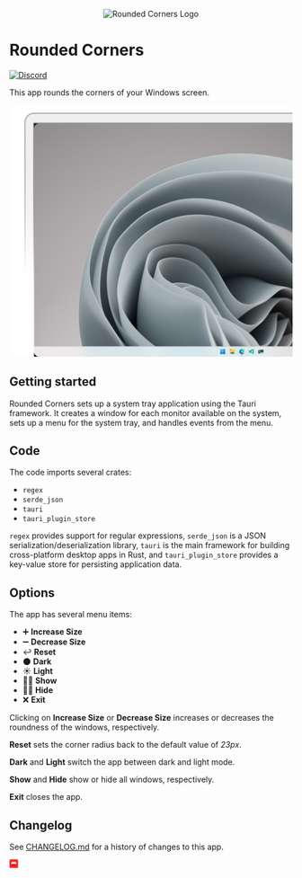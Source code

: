 <p align="center">
  <img width="64" height="64" src="./src-tauri/src/img/icon.ico" alt="Rounded Corners Logo" />
</p>

# Rounded Corners

<a href ="https://discord.gg/7SK688rBE3" target="_blank">
	<picture>
		<source
    		media="(prefers-color-scheme: dark)"
    		srcset="https://img.shields.io/discord/977956954041356329?label=Discord&logo=discord&color=black&logoColor=white&labelColor=black&logoWidth=15"
    	/>
    	<source
    		media="(prefers-color-scheme: light)"
    		srcset="https://img.shields.io/discord/977956954041356329?label=Discord&logo=discord&color=white&logoColor=black&labelColor=white&logoWidth=15"
    	/>
    	<img
    		alt="Discord"
    		src="https://img.shields.io/discord/977956954041356329?label=Discord&logo=discord&color=black&logoColor=white&labelColor=black&logoWidth=15"
    	/>
    </picture>
</a>
<br />

This app rounds the corners of your Windows screen.

![Rounded Corners](./.github/cover.png)

## Getting started

Rounded Corners sets up a system tray application using the Tauri framework. It
creates a window for each monitor available on the system, sets up a menu for
the system tray, and handles events from the menu.

## Code

The code imports several crates:

-   `regex`
-   `serde_json`
-   `tauri`
-   `tauri_plugin_store`

`regex` provides support for regular expressions, `serde_json` is a JSON
serialization/deserialization library, `tauri` is the main framework for
building cross-platform desktop apps in Rust, and `tauri_plugin_store` provides
a key-value store for persisting application data.

## Options

The app has several menu items:

-   ➕ **Increase Size**
-   ➖ **Decrease Size**
-   ↩️ **Reset**
-   🌑 **Dark**
-   ☀️ **Light**
-   👨🏻 **Show**
-   🥷🏽 **Hide**
-   ❌ **Exit**

Clicking on **Increase Size** or **Decrease Size** increases or decreases the
roundness of the windows, respectively.

**Reset** sets the corner radius back to the default value of _23px_.

**Dark** and **Light** switch the app between dark and light mode.

**Show** and **Hide** show or hide all windows, respectively.

**Exit** closes the app.

## Changelog

See [CHANGELOG.md](CHANGELOG.md) for a history of changes to this app.

[![Lightrix logo](https://raw.githubusercontent.com/Lightrix/npm/main/.github/img/favicon.png "Built with Lightrix/npm")](https://github.com/Lightrix/npm)
